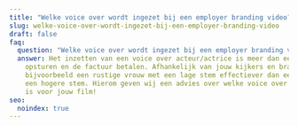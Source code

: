 ```yaml
---
title: "Welke voice over wordt ingezet bij een employer branding video? "
slug: welke-voice-over-wordt-ingezet-bij-een-employer-branding-video
draft: false
faq:
  question: "Welke voice over wordt ingezet bij een employer branding video? "
  answer: Het inzetten van een voice over acteur/actrice is meer dan een script
    opsturen en de factuur betalen. Afhankelijk van jouw kijkers en branche is
    bijvoorbeeld een rustige vrouw met een lage stem effectiever dan een man met
    een hogere stem. Hierom geven wij een advies over welke voice over de juiste
    is voor jouw film!
seo:
  noindex: true
---
```


